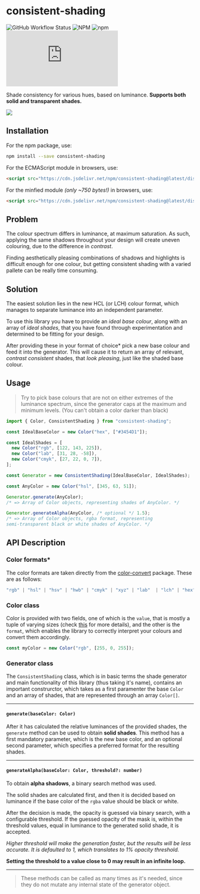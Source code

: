 # consistent-shading

![GitHub Workflow Status](https://img.shields.io/github/workflow/status/ugudango/consistent-shading/build?style=for-the-badge)
![NPM](https://img.shields.io/npm/l/consistent-shading?style=for-the-badge)
![npm](https://img.shields.io/npm/v/consistent-shading?style=for-the-badge)
![npm bundle size](https://img.badgesize.io/https:/unpkg.com/consistent-shading/dist/index.min.js?label=Minified%20size&style=for-the-badge&color=blue)

Shade consistency for various hues, based on luminance. **Supports both solid and transparent shades.**

![](README/consistent-shading.png)

## Installation

For the npm package, use\:

```bash
npm install --save consistent-shading
```

For the ECMAScript module in browsers, use\:

```html
<script src="https://cdn.jsdelivr.net/npm/consistent-shading@latest/dist/esm/index.js"></script>
```

For the minfied module _(only ~750 bytes!)_ in browsers, use\:

```html
<script src="https://cdn.jsdelivr.net/npm/consistent-shading@latest/dist/index.min.js"></script>
```

## Problem

The colour spectrum differs in luminance, at maximum saturation. As such, applying the same shadows throughout your design will create uneven colouring, due to the difference in _contrast_.

Finding aesthetically pleasing combinations of shadows and highlights is difficult enough for one colour, but getting consistent shading with a varied pallete can be really time consuming.

## Solution

The easiest solution lies in the new HCL (or LCH) colour format, which manages to separate luminance into an independent parameter.

To use this library you have to provide an _ideal base colour_, along with an array of _ideal shades_, that you have found through experimentation and determined to be fitting for your design.

After providing these in your format of choice\* pick a new base colour and feed it into the generator. This will cause it to return an array of relevant, _contrast consistent_ shades, that _look pleasing_, just like the shaded base colour.

## Usage

> Try to pick base colours that are not on either extremes of the luminance spectrum, since the generator caps at the maximum and minimum levels. (You can't obtain a color darker than black)

```typescript
import { Color, ConsistentShading } from "consistent-shading";

const IdealBaseColor = new Color("hex", ["#3454D1"]);

const IdealShades = [
  new Color("rgb", [122, 143, 225]),
  new Color("lab", [31, 28, -58]),
  new Color("cmyk", [27, 22, 0, 7]),
];

const Generator = new ConsistentShading(IdealBaseColor, IdealShades);

const AnyColor = new Color("hsl", [345, 63, 51]);

Generator.generate(AnyColor);
/* => Array of Color objects, representing shades of AnyColor. */

Generator.generateAlpha(AnyColor, /* optional */ 1.5);
/* => Array of Color objects, rgba format, representing 
semi-transparent black or white shades of AnyColor. */
```

## API Description

### Color formats\*

The color formats are taken directly from the [color-convert](https://www.npmjs.com/package/color-convert) package. These are as follows:

```typescript
"rgb" | "hsl" | "hsv" | "hwb" | "cmyk" | "xyz" | "lab"  | "lch" | "hex" | "keyword" | "ansi16" | "ansi256" | "hcg" | "apple" | "gray";
```

### Color class

Color is provided with two fields, one of which is the `value`, that is mostly a tuple of varying sizes (check [this](../blob/master/src/colors.ts) for more details), and the other is the `format`, which enables the library to correctly interpret your colours and convert them accordingly.

```typescript
const myColor = new Color("rgb", [255, 0, 255]);
```

### Generator class

The `ConsistentShading` class, which is in basic terms the shade generator and main functionality of this library (thus taking it's name), contains an important construrctor, which takes as a first paramenter the base `Color` and an array of shades, that are represented through an array `Color[]`.

***

#### `generate(baseColor: Color)`
After it has calculated the relative luminances of the provided shades, the `generate` method can be used to obtain **solid shades**. This method has a first mandatory parameter, which is the new base color, and an optional second parameter, which specifies a preferred format for the resulting shades.

***

#### `generateAlpha(baseColor: Color, threshold?: number)`
To obtain **alpha shadows**, a binary search method was used.

The solid shades are calculated first, and then it is decided based on luminance if the base color of the `rgba` value should be black or white.

After the decision is made, the opacity is guessed via binary search, with a configurable threshold. If the guessed opacity of the mask is, within the threshold values, equal in luminance to the generated solid shade, it is accepted.

_Higher threshold will make the generation faster, but the results will be less accurate. It is defaulted to 1, which translates to 1% opacity threshold._

**Setting the threshold to a value close to 0 may result in an infinite loop.**

***

> These methods can be called as many times as it's needed, since they do not mutate any internal state of the generator object.
